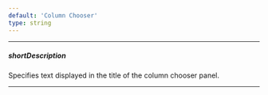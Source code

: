 ```yaml
---
default: 'Column Chooser'
type: string
---
```

---
##### shortDescription
Specifies text displayed in the title of the column chooser panel.

---
